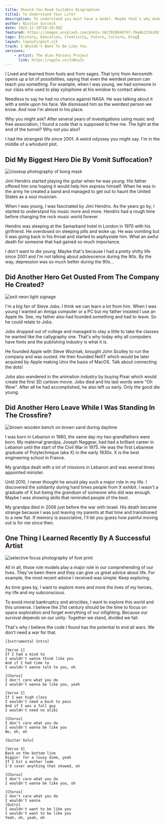 ```yaml
---
title: Should You Read Suitable Biographies 
title2: To Understand Your Life?
description: To understand you must have a model. Maybe that's why models are important for our teens. No shame saying you also need them during a midlife crisis.
author: Nicolas Sursock
date: 2022-12-10T16:29:00Z
featured: https://images.unsplash.com/photo-1627828940707-39a6b115b205?ixlib=rb-4.0.3&ixid=MnwxMjA3fDB8MHxwaG90by1wYWdlfHx8fGVufDB8fHx8&auto=format&fit=crop
tags: [History, Education, Creativity, Future, Culture, blog]
layout: layouts/post.njk
track: I Wouldn't Want To Be Like You
versions:
    - artist: The Alan Parsons Project
      link: https://apple.co/3iWnyIs
---
```


I Lived and learned from fools and from sages. That lyric from Aerosmith opens up a lot of possibilities, saying that even the weirdest person can teach you something. For example, when I was young, we had someone in our class who used to play xylophone at his window to contact aliens.

Needless to say he had no chance against NASA. He was talking about it with a smile upon his face. We dismissed him as the weirdest person we know. And now I'm almost in his place.

Why you might ask? After several years of investigations using music and free association, I found a code that is supposed to free me. The light at the end of the tunnel? Why not you also?

I had the strangest life since 2001. A weird odyssey you might say. I'm in the middle of a whodunit plot.

## Did My Biggest Hero Die By Vomit Suffocation?

<aside class="md:-mr-56 md:float-right w-full md:w-2/3 md:px-8">
  <img x-intersect.once.ratio-0="$el.src = $el.dataset.src" class="rounded-lg" alt="closeup photography of bong mask" data-src="https://images.unsplash.com/photo-1505185166728-2c573eee20ad?ixlib=rb-4.0.3&ixid=MnwxMjA3fDB8MHxwaG90by1wYWdlfHx8fGVufDB8fHx8&auto=format&fit=crop&q=80&w=800&h=600">
</aside>

Jimi Hendrix started playing the guitar when he was young. His father offered him one hoping it would help him express himself. When he was in the army he created a band and managed to get out to haunt the United States as a soul musician.

When I was young, I was fascinated by Jimi Hendrix. As the years go by, I started to understand his music more and more. Hendrix had a rough time before changing the rock music world forever.

Hendrix was sleeping at the Samarkand hotel in London in 1970 with his girlfriend. He overdosed on sleeping pills and woke up. He was vomiting but it was going back in his throat and started to asphyxiate him. What an awful death for someone that had gained so much importance.

I don't want to die young. Maybe that's because I had a pretty shitty life since 2001 and I'm not talking about adolescence during the 90s. By the way, depression was so much better during the 90s...

## Did Another Hero Get Ousted From The Company He Created?

<aside class="md:-ml-56 md:float-left w-full md:w-2/3 md:px-8">
  <img x-intersect.once.ratio-0="$el.src = $el.dataset.src" class="rounded-lg" alt="exit neon light signage" data-src="https://images.unsplash.com/photo-1549728662-1499eff84059?ixlib=rb-4.0.3&ixid=MnwxMjA3fDB8MHxwaG90by1wYWdlfHx8fGVufDB8fHx8&auto=format&fit=crop&q=80&w=800&h=600">
</aside>

I'm a big fan of Steve Jobs. I think we can learn a lot from him. When I was young I wanted an Amiga computer or a PC but my father insisted I use an Apple IIe. See, my father also had founded something and had to leave. So he could relate to Jobs.

Jobs dropped out of college and managed to stay a little to take the classes he wanted like the callygraphy one. That's why today why all computers have fonts and the publishing industry is what it is.

He founded Apple with Steve Wozniak, brought John Sculley to run the company and was ousted. He then founded NeXT which would be later acquired by Apple making Unix the basis of MacOS. Talk about connecting the dots!

Jobs also wandered in the animation industry by buying Pixar which would create the first 3D cartoon movie. Jobs died and his last words were "Oh Wow". After all he had accomplished, he also left us early. Only the good die young.

## Did Another Hero Leave While I Was Standing In The Crossfire?

<aside class="md:-mr-56 md:float-right w-full md:w-2/3 md:px-8">
  <img x-intersect.once.ratio-0="$el.src = $el.dataset.src" class="rounded-lg" alt="brown wooden bench on brown sand during daytime" data-src="https://images.unsplash.com/photo-1620837953277-985e536c977a?ixlib=rb-4.0.3&ixid=MnwxMjA3fDB8MHxwaG90by1wYWdlfHx8fGVufDB8fHx8&auto=format&fit=crop&q=80&w=800&h=600">
</aside>

I was born in Lebanon in 1980, the same day my two grandfathers were born. My maternal grandpa, Joseph Naggear, had had a brilliant career in Lebanon until the start of the Civil War in 1975. He was the first Lebanese graduate of Polytechnique (aka X) in the early 1930s. X is the best engineering school in France.

My grandpa dealt with a lot of missions in Lebanon and was several times appointed minister.

Until 2010, I never thought he would play such a major role in my life. I discovered the solidarity during hard times people from X exhibit. I wasn't a graduate of X but being the grandson of someone who did was enough. Maybe I was showing skills that reminded people of the best.

My grandpa died in 2006 just before the war with Israel. His death became strange because I was just leaving my parents at that time and transitioned to a new flat. If memory is associative, I'll let you guess how painful moving out is for me since then.

## One Thing I Learned Recently By A Successful Artist

<aside class="md:-ml-56 md:float-left w-full md:w-2/3 md:px-8">
  <img x-intersect.once.ratio-0="$el.src = $el.dataset.src" class="rounded-lg" alt="selective focus photography of foot print" data-src="https://images.unsplash.com/photo-1522756890800-ac12d130a43f?ixlib=rb-4.0.3&ixid=MnwxMjA3fDB8MHxwaG90by1wYWdlfHx8fGVufDB8fHx8&auto=format&fit=crop&q=80&w=800&h=600">
</aside>

All in all, those role models play a major role in our comprehending of our lives. They've been there and they can give us great advice about life. For example, the most recent advice I received was simple: Keep exploring.

As time goes by, I want to explore more and more the lives of my heroes, my life and my subconscious.

To avoid moral bankruptcy and atrocities, I want to explore this world and this universe. I believe the 21st century should be the time to focus on space exploration and forget everything of our infighting. Because our survival depends on our unity: Together we stand, divided we fall.

That's why I believe the code I found has the potential to end all wars. We don't need a war for that.

```
[Instrumental Intro]

[Verse 1]
If I had a mind to
I wouldn't wanna think like you
And if I had time to
I wouldn't wanna talk to you, oh

[Chorus]
I don't care what you do
I wouldn't wanna be like you, yeah

[Verse 2]
If I was high class
I wouldn't need a buck to pass
And if I was a fall guy
I wouldn't need no alibi

[Chorus]
I don't care what you do
I wouldn't wanna be like you
No, oh, oh

[Guitar Solo]

[Verse 3]
Back on the bottom line
Diggin' for a lousy dime, yeah
If I hit a mother lode
I'd cover anything that showed, oh

[Chorus]
I don't care what you do
I wouldn't wanna be like you, oh

[Chorus]
I don't care what you do
I wouldn't wanna
[Outro]
I wouldn't want to be like you
I wouldn't want to be like you
Yeah, oh, yeah, oh
```
